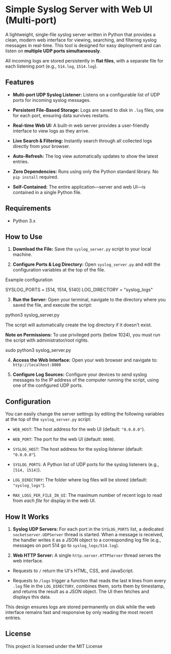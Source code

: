 # Simple Syslog Server with Web UI (Multi-port)

A lightweight, single-file syslog server written in Python that provides a clean, modern web interface for viewing, searching, and filtering syslog messages in real-time. This tool is designed for easy deployment and can listen on **multiple UDP ports simultaneously**.

All incoming logs are stored persistently in **flat files**, with a separate file for each listening port (e.g., `514.log`, `1514.log`).

## Features

* **Multi-port UDP Syslog Listener:** Listens on a configurable list of UDP ports for incoming syslog messages.

* **Persistent File-Based Storage:** Logs are saved to disk in `.log` files, one for each port, ensuring data survives restarts.

* **Real-time Web UI:** A built-in web server provides a user-friendly interface to view logs as they arrive.

* **Live Search & Filtering:** Instantly search through all collected logs directly from your browser.

* **Auto-Refresh:** The log view automatically updates to show the latest entries.

* **Zero Dependencies:** Runs using only the Python standard library. No `pip install` required.

* **Self-Contained:** The entire application—server and web UI—is contained in a single Python file.

## Requirements

* Python 3.x

## How to Use

1. **Download the File:**
   Save the `syslog_server.py` script to your local machine.

2. **Configure Ports & Log Directory:**
   Open `syslog_server.py` and edit the configuration variables at the top of the file.



Example configuration

SYSLOG_PORTS = [514, 1514, 5140]
LOG_DIRECTORY = "syslog_logs"


3. **Run the Server:**
Open your terminal, navigate to the directory where you saved the file, and execute the script:



python3 syslog_server.py


The script will automatically create the log directory if it doesn't exist.

**Note on Permissions:** To use privileged ports (below 1024), you must run the script with administrator/root rights.



sudo python3 syslog_server.py


4. **Access the Web Interface:**
Open your web browser and navigate to:
`http://localhost:8000`

5. **Configure Log Sources:**
Configure your devices to send syslog messages to the IP address of the computer running the script, using one of the configured UDP ports.

## Configuration

You can easily change the server settings by editing the following variables at the top of the `syslog_server.py` script:

* `WEB_HOST`: The host address for the web UI (default: `"0.0.0.0"`).

* `WEB_PORT`: The port for the web UI (default: `8000`).

* `SYSLOG_HOST`: The host address for the syslog listener (default: `"0.0.0.0"`).

* `SYSLOG_PORTS`: A Python list of UDP ports for the syslog listeners (e.g., `[514, 1514]`).

* `LOG_DIRECTORY`: The folder where log files will be stored (default: `"syslog_logs"`).

* `MAX_LOGS_PER_FILE_IN_UI`: The maximum number of recent logs to read from *each file* for display in the web UI.

## How It Works

1. **Syslog UDP Servers:** For each port in the `SYSLOG_PORTS` list, a dedicated `socketserver.UDPServer` thread is started. When a message is received, the handler writes it as a JSON object to a corresponding log file (e.g., messages on port 514 go to `syslog_logs/514.log`).

2. **Web HTTP Server:** A single `http.server.HTTPServer` thread serves the web interface.

* Requests to `/` return the UI's HTML, CSS, and JavaScript.

* Requests to `/logs` trigger a function that reads the last `N` lines from every `.log` file in the `LOG_DIRECTORY`, combines them, sorts them by timestamp, and returns the result as a JSON object. The UI then fetches and displays this data.

This design ensures logs are stored permanently on disk while the web interface remains fast and responsive by only reading the most recent entries.

## License

This project is licensed under the MIT License
